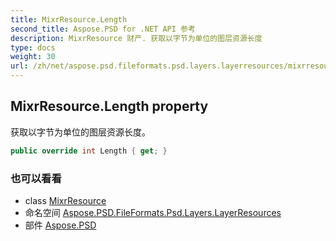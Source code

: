 ```yaml
---
title: MixrResource.Length
second_title: Aspose.PSD for .NET API 参考
description: MixrResource 财产. 获取以字节为单位的图层资源长度
type: docs
weight: 30
url: /zh/net/aspose.psd.fileformats.psd.layers.layerresources/mixrresource/length/
---
```

## MixrResource.Length property

获取以字节为单位的图层资源长度。

```csharp
public override int Length { get; }
```

### 也可以看看

* class [MixrResource](../)
* 命名空间 [Aspose.PSD.FileFormats.Psd.Layers.LayerResources](../../mixrresource/)
* 部件 [Aspose.PSD](../../../)


